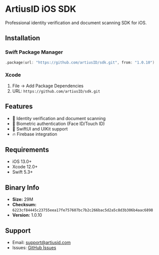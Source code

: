 # ArtiusID iOS SDK

Professional identity verification and document scanning SDK for iOS.

## Installation

### Swift Package Manager
```swift
.package(url: "https://github.com/artiusID/sdk.git", from: "1.0.10")
```

### Xcode
1. File → Add Package Dependencies
2. URL: `https://github.com/artiusID/sdk.git`

## Features

- 📱 Identity verification and document scanning
- 🔐 Biometric authentication (Face ID/Touch ID)
- 🎨 SwiftUI and UIKit support
- 🔥 Firebase integration

## Requirements

- iOS 13.0+
- Xcode 12.0+
- Swift 5.3+

## Binary Info

- **Size:**  29M
- **Checksum:** `6223cf84445c23755eea17fe757607bc7b2c266bac5d2a5c8d3b306b4aac6898`
- **Version:** 1.0.10

## Support

- Email: support@artiusid.com
- Issues: [GitHub Issues](https://github.com/artiusID/sdk/issues)

